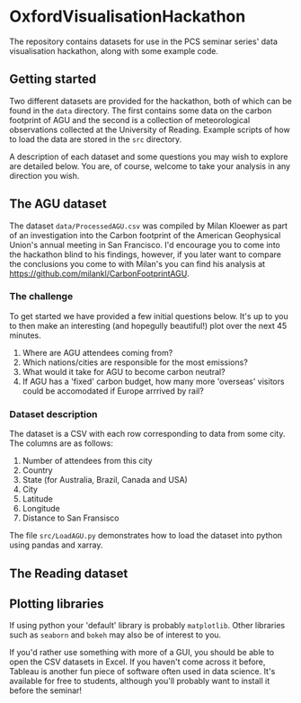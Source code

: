 # OxfordVisualisationHackathon
The repository contains datasets for use in the PCS seminar series' data visualisation hackathon, along with some example code.

## Getting started
Two different datasets are provided for the hackathon, both of which can be found in the `data` directory. The first contains some data on the carbon footprint of AGU and the second is a collection of meteorological observations collected at the University of Reading. Example scripts of how to load the data are stored in the `src` directory.

A description of each dataset and some questions you may wish to explore are detailed below. You are, of course, welcome to take your analysis in any direction you wish.

## The AGU dataset
The dataset `data/ProcessedAGU.csv` was compiled by Milan Kloewer as part of an investigation into the Carbon footprint of the American Geophysical Union's annual meeting in San Francisco. I'd encourage you to come into the hackathon blind to his findings, however, if you later want to compare the conclusions you come to with Milan's you can find his analysis at https://github.com/milankl/CarbonFootprintAGU.

### The challenge
To get started we have provided a few initial questions below. It's up to you to then make an interesting (and hopegully beautiful!) plot over the next 45 minutes. 

1. Where are AGU attendees coming from?
2. Which nations/cities are responsible for the most emissions?
3. What would it take for AGU to become carbon neutral?
4. If AGU has a 'fixed' carbon budget, how many more 'overseas' visitors could be accomodated if Europe arrrived by rail?

### Dataset description
The dataset is a CSV with each row corresponding to data from some city. The columns are as follows:

1. Number of attendees from this city
2. Country
3. State (for Australia, Brazil, Canada and USA)
4. City
5. Latitude
6. Longitude
7. Distance to San Fransisco

The file `src/LoadAGU.py` demonstrates how to load the dataset into python using pandas and xarray.

## The Reading dataset

## Plotting libraries
If using python your 'default' library is probably `matplotlib`. Other libraries such as `seaborn` and `bokeh` may also be of interest to you.

If you'd rather use something with more of a GUI, you should be able to open the CSV datasets in Excel. If you haven't come across it before, Tableau is another fun piece of software often used in data science. It's available for free to students, although you'll probably want to install it before the seminar!
